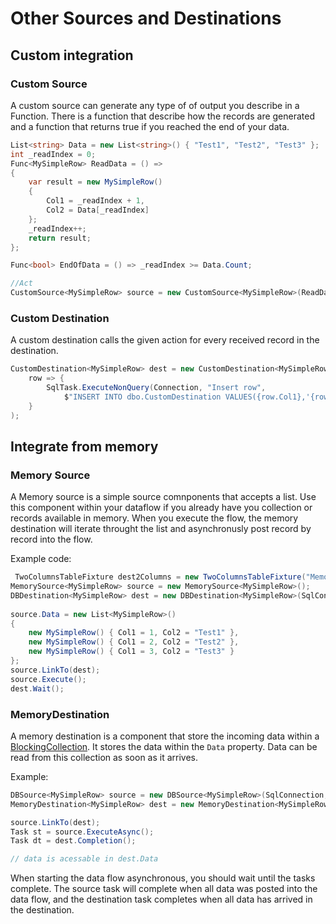 ﻿# Other Sources and Destinations

## Custom integration

### Custom Source

A custom source can generate any type of of output you describe in a Function. There is a function that describe how the records
are generated and a function that returns true if you reached the end of your data. 

```C#
List<string> Data = new List<string>() { "Test1", "Test2", "Test3" };
int _readIndex = 0;
Func<MySimpleRow> ReadData = () =>
{
    var result = new MySimpleRow()
    {
        Col1 = _readIndex + 1,
        Col2 = Data[_readIndex]
    };
    _readIndex++;
    return result;
};

Func<bool> EndOfData = () => _readIndex >= Data.Count;

//Act
CustomSource<MySimpleRow> source = new CustomSource<MySimpleRow>(ReadData, EndOfData);
```

### Custom Destination

A custom destination calls the given action for every received record in the destination.

```C#
CustomDestination<MySimpleRow> dest = new CustomDestination<MySimpleRow>(
    row => {
        SqlTask.ExecuteNonQuery(Connection, "Insert row",
            $"INSERT INTO dbo.CustomDestination VALUES({row.Col1},'{row.Col2}')");
    }
);
```

## Integrate from memory

### Memory Source

A Memory source is a simple source comnponents that accepts a list. Use this component
within your dataflow if you already have you collection or records available in memory.
When you execute the flow, the memory destination will iterate throught the list and 
asynchronusly post record by record into the flow.

Example code:

```C#
 TwoColumnsTableFixture dest2Columns = new TwoColumnsTableFixture("MemoryDestination");
MemorySource<MySimpleRow> source = new MemorySource<MySimpleRow>();
DBDestination<MySimpleRow> dest = new DBDestination<MySimpleRow>(SqlConnection, "MemoryDestination");
       
source.Data = new List<MySimpleRow>()
{
    new MySimpleRow() { Col1 = 1, Col2 = "Test1" },
    new MySimpleRow() { Col1 = 2, Col2 = "Test2" },
    new MySimpleRow() { Col1 = 3, Col2 = "Test3" }
};
source.LinkTo(dest);
source.Execute();
dest.Wait();
```

### MemoryDestination

A memory destination is a component that store the incoming data within a [BlockingCollection](https://docs.microsoft.com/de-de/dotnet/api/system.collections.concurrent.blockingcollection-1?view=netframework-4.8).
It stores the data within the `Data` property.
Data can be read from this collection as soon as it arrives. 

Example:

```C#
DBSource<MySimpleRow> source = new DBSource<MySimpleRow>(SqlConnection, "MemoryDestinationSource");
MemoryDestination<MySimpleRow> dest = new MemoryDestination<MySimpleRow>();

source.LinkTo(dest);
Task st = source.ExecuteAsync();
Task dt = dest.Completion();

// data is acessable in dest.Data
```

When starting the data flow asynchronous, you should wait until the tasks complete. The source task will complete when 
all data was posted into the data flow, and the destination task completes when all data has arrived in the destination. 
